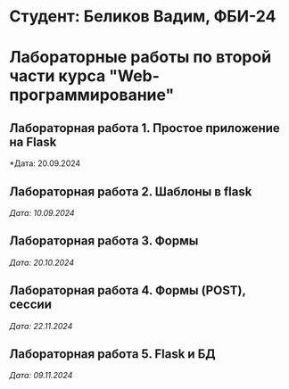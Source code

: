# Студент: Беликов Вадим, ФБИ-24

# Лабораторные работы по второй части курса "Web-программирование"

## Лабораторная работа 1. Простое приложение на Flask

*Дата: 20.09.2024

## Лабораторная работа 2. Шаблоны в flask

*Дата: 10.09.2024*


## Лабораторная работа 3. Формы

*Дата: 20.10.2024*


## Лабораторная работа 4. Формы (POST), сессии

*Дата: 22.11.2024*


## Лабораторная работа 5. Flask и БД

*Дата: 09.11.2024*